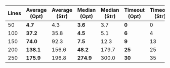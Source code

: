 | Lines | **Average (Opt)** | Average (Str) | **Median (Opt)** | Median (Str) | **Timeout (Opt)** | Timeout (Str) |
|-------|-------------------|---------------|------------------|--------------|-------------------|---------------|
|   50  |      **4.7**      |      4.3      |     **3.6**      |     3.7      |       **0**       |       0       |
|  100  |      **37.2**     |      35.8     |     **4.5**      |     5.1      |       **6**       |       4       |
|  150  |      **74.0**     |      92.3     |     **7.5**      |     12.3     |       **9**       |       13      |
|  200  |     **138.1**     |     156.6     |     **48.2**     |    179.7     |       **25**      |       25      |
|  250  |     **175.9**     |     196.8     |    **274.9**     |    300.0     |       **30**      |       35      |
